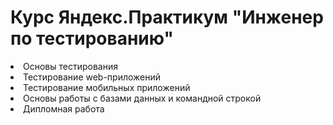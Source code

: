 # Курс Яндекс.Практикум "Инженер по тестированию"
<li> Основы тестирования </li>
<li> Тестирование web-приложений </li>
<li> Тестирование мобильных приложений </li>
<li> Основы работы с базами данных и командной строкой </li>
<li> Дипломная работа  </li>
